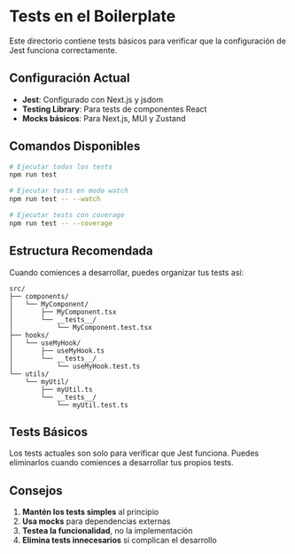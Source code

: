 # Tests en el Boilerplate

Este directorio contiene tests básicos para verificar que la configuración de Jest funciona correctamente.

## Configuración Actual

- **Jest**: Configurado con Next.js y jsdom
- **Testing Library**: Para tests de componentes React
- **Mocks básicos**: Para Next.js, MUI y Zustand

## Comandos Disponibles

```bash
# Ejecutar todos los tests
npm run test

# Ejecutar tests en modo watch
npm run test -- --watch

# Ejecutar tests con coverage
npm run test -- --coverage
```

## Estructura Recomendada

Cuando comiences a desarrollar, puedes organizar tus tests así:

```
src/
├── components/
│   └── MyComponent/
│       ├── MyComponent.tsx
│       └── __tests__/
│           └── MyComponent.test.tsx
├── hooks/
│   └── useMyHook/
│       ├── useMyHook.ts
│       └── __tests__/
│           └── useMyHook.test.ts
└── utils/
    └── myUtil/
        ├── myUtil.ts
        └── __tests__/
            └── myUtil.test.ts
```

## Tests Básicos

Los tests actuales son solo para verificar que Jest funciona. Puedes eliminarlos cuando comiences a desarrollar tus propios tests.

## Consejos

1. **Mantén los tests simples** al principio
2. **Usa mocks** para dependencias externas
3. **Testea la funcionalidad**, no la implementación
4. **Elimina tests innecesarios** si complican el desarrollo
